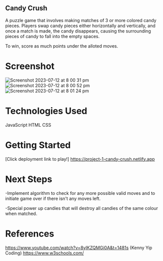 ## Candy Crush

A puzzle game that involves making matches of 3 or more colored candy pieces. Players swap candy pieces either horizontally and vertically, and once a match is made, the candy disappears, causing the surrounding pieces of candy to fall into the empty spaces.

To win, score as much points under the alloted moves.

# Screenshot

![Screenshot 2023-07-12 at 8 00 31 pm](https://github.com/di-wee/Project1_Candy_Crush/assets/135717295/461bcae8-fa2d-491f-afc2-802311bd996c)
![Screenshot 2023-07-12 at 8 00 52 pm](https://github.com/di-wee/Project1_Candy_Crush/assets/135717295/70bf43cd-c99b-4d12-8fb5-4320a4c4fed1)
![Screenshot 2023-07-12 at 8 01 24 pm](https://github.com/di-wee/Project1_Candy_Crush/assets/135717295/ce6a67ef-a7f9-4e85-9d3d-fa6282eb152c)

# Technologies Used

JavaScript
HTML
CSS

# Getting Started

[Click deployment link to play!]
https://project-1-candy-crush.netlify.app

# Next Steps

-Implement algorithm to check for any more possible valid moves and to initiate game over if there isn't any moves left.

-Special power up candies that will destroy all candies of the same colour when matched.

# References

https://www.youtube.com/watch?v=8yIKZQMGi0A&t=1481s (Kenny Yip Coding)
https://www.w3schools.com/
